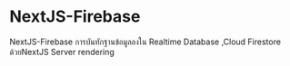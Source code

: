 # NextJS-Firebase
NextJS-Firebase
การบันทักฐานข้อมูลลงใน Realtime Database ,Cloud Firestore ด้วยNextJS
Server rendering
